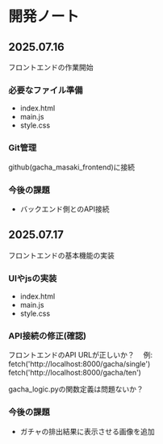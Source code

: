 # 開発ノート

## 2025.07.16
フロントエンドの作業開始
### 必要なファイル準備
 - index.html
 - main.js
 - style.css

### Git管理
github(gacha_masaki_frontend)に接続

### 今後の課題
 - バックエンド側とのAPI接続

## 2025.07.17
フロントエンドの基本機能の実装
### UIやjsの実装
 - index.html
 - main.js
 - style.css

### API接続の修正(確認)
フロントエンドのAPI URLが正しいか？
 例:
 fetch('http://localhost:8000/gacha/single')
 fetch('http://localhost:8000/gacha/ten')

gacha_logic.pyの関数定義は問題ないか？

### 今後の課題
 - ガチャの排出結果に表示させる画像を追加
